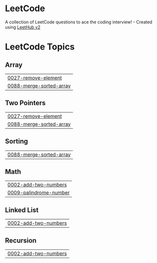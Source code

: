 # LeetCode
A collection of LeetCode questions to ace the coding interview! - Created using [LeetHub v2](https://github.com/arunbhardwaj/LeetHub-2.0)

<!---LeetCode Topics Start-->
# LeetCode Topics
## Array
|  |
| ------- |
| [0027-remove-element](https://github.com/ShoshiEliach/LeetCode/tree/master/0027-remove-element) |
| [0088-merge-sorted-array](https://github.com/ShoshiEliach/LeetCode/tree/master/0088-merge-sorted-array) |
## Two Pointers
|  |
| ------- |
| [0027-remove-element](https://github.com/ShoshiEliach/LeetCode/tree/master/0027-remove-element) |
| [0088-merge-sorted-array](https://github.com/ShoshiEliach/LeetCode/tree/master/0088-merge-sorted-array) |
## Sorting
|  |
| ------- |
| [0088-merge-sorted-array](https://github.com/ShoshiEliach/LeetCode/tree/master/0088-merge-sorted-array) |
## Math
|  |
| ------- |
| [0002-add-two-numbers](https://github.com/ShoshiEliach/LeetCode/tree/master/0002-add-two-numbers) |
| [0009-palindrome-number](https://github.com/ShoshiEliach/LeetCode/tree/master/0009-palindrome-number) |
## Linked List
|  |
| ------- |
| [0002-add-two-numbers](https://github.com/ShoshiEliach/LeetCode/tree/master/0002-add-two-numbers) |
## Recursion
|  |
| ------- |
| [0002-add-two-numbers](https://github.com/ShoshiEliach/LeetCode/tree/master/0002-add-two-numbers) |
<!---LeetCode Topics End-->